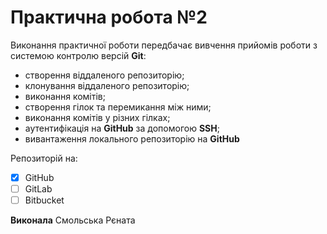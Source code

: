 # Практична робота №2

Виконання практичної роботи передбачає вивчення прийомів роботи з системою контролю версій **Git**:

* створення віддаленого репозиторію;
* клонування віддаленого репозиторію;
* виконання комітів;
* створення гілок та перемикання між ними;
* виконання комітів у різних гілках;
* аутентифікація на **GitHub** за допомогою **SSH**;
* вивантаження локального репозиторію на **GitHub**

Репозиторій на:

- [x] GitHub
- [ ] GitLab
- [ ] Bitbucket

**Виконала** Смольська Рєната
